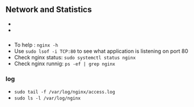 ## Network and Statistics
- 
- 

### 
- To help : `nginx -h`
- Use `sudo lsof -i TCP:80` to see what application is listening on port 80
- Check nginx status: `sudo systemctl status nginx`
- Check nginx runnig: `ps -ef | grep nginx`

### log
- `sudo tail -f /var/log/nginx/access.log`
- `sudo ls -l /var/log/nginx`